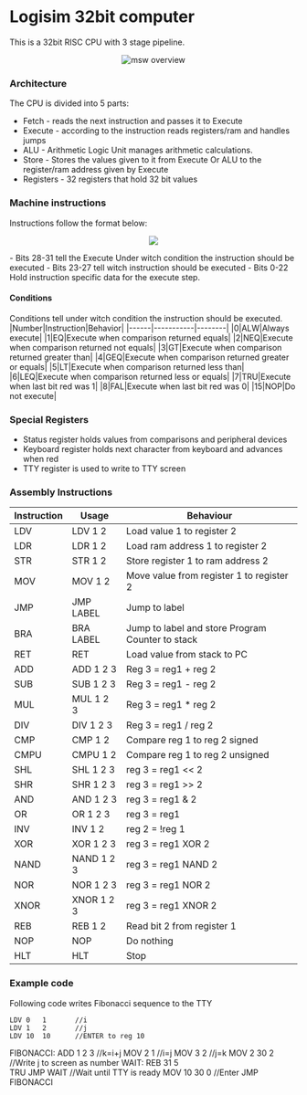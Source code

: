 # Logisim 32bit computer
This is a 32bit RISC CPU with 3 stage pipeline.
<p align="center">
<img align="center" src="https://i.imgur.com/KsZ9LXr.png" alt="msw overview">
</p>

### Architecture

The CPU is divided into 5 parts:
- Fetch - reads the next instruction and passes it to Execute
- Execute - according to the instruction reads registers/ram and handles jumps
- ALU - Arithmetic Logic Unit manages arithmetic calculations.
- Store - Stores the values given to it from Execute Or ALU to the register/ram address given by Execute
- Registers - 32 registers that hold 32 bit values

### Machine instructions
Instructions follow the format below:
<p align="center">
<img align="center" src="https://i.imgur.com/tQzJ19d.png">
</p>
 - Bits 28-31 tell the Execute Under witch condition the instruction should be executed
 - Bits 23-27 tell witch instruction should be executed
 - Bits 0-22 Hold instruction specific data for the execute step.

#### Conditions

Conditions tell under witch condition the instruction should be executed.
|Number|Instruction|Behavior|
|------|-----------|--------|
|0|ALW|Always execute|
|1|EQ|Execute when comparison returned equals|
|2|NEQ|Execute when comparison returned not equals|
|3|GT|Execute when comparison returned greater than|
|4|GEQ|Execute when comparison returned greater or equals|
|5|LT|Execute when comparison returned less than|
|6|LEQ|Execute when comparison returned less or equals|
|7|TRU|Execute when last bit red was 1|
|8|FAL|Execute when last bit red was 0|
|15|NOP|Do not execute|

### Special Registers
- Status register holds values from comparisons and peripheral devices
- Keyboard register holds next character from keyboard and advances when red
- TTY register is used to write to TTY screen 

### Assembly Instructions

|Instruction|Usage|Behaviour|
|-----------|-----|---------|
|LDV|LDV 1 2|Load value 1 to register 2|
|LDR|LDR 1 2|Load ram address 1 to register 2|
|STR|STR 1 2|Store register 1 to ram address 2|
|MOV|MOV 1 2|Move value from register 1 to register 2|
|JMP|JMP LABEL|Jump to label|
|BRA|BRA LABEL|Jump to label and store Program Counter to stack|
|RET|RET| Load value from stack to PC|
|ADD|ADD 1 2 3|Reg 3 = reg1 + reg 2|
|SUB|SUB 1 2 3|Reg 3 = reg1 - reg 2|
|MUL|MUL 1 2 3|Reg 3 = reg1 * reg 2|
|DIV|DIV 1 2 3|Reg 3 = reg1 / reg 2|
|CMP|CMP 1 2|Compare reg 1 to reg 2 signed|
|CMPU|CMPU 1 2|Compare reg 1 to reg 2 unsigned|
|SHL|SHL 1 2 3|reg 3 = reg1 << 2|
|SHR|SHR 1 2 3|reg 3 = reg1 >> 2|
|AND|AND 1 2 3|reg 3 = reg1 & 2|
|OR|OR 1 2 3|reg 3 = reg1 | 2|
|INV|INV 1 2|reg 2 = !reg 1|
|XOR|XOR 1 2 3|reg 3 = reg1 XOR 2|
|NAND|NAND 1 2 3|reg 3 = reg1 NAND 2|
|NOR|NOR 1 2 3|reg 3 = reg1 NOR 2|
|XNOR|XNOR 1 2 3|reg 3 = reg1 XNOR 2|
|REB|REB 1 2|Read bit 2 from register 1|
|NOP|NOP|Do nothing|
|HLT|HLT|Stop|

### Example code
Following code writes Fibonacci sequence to the TTY

	LDV	0	1		//i
	LDV	1	2		//j
	LDV	10	10		//ENTER to reg 10


FIBONACCI:
	ADD	1	2	3	//k=i+j
	MOV	2	1		//i=j
	MOV	3	2		//j=k
	MOV	2	30	2	//Write j to screen as number
WAIT:
	REB	31	5		
TRU	JMP	WAIT		//Wait until TTY is ready
	MOV	10	30	0	//Enter
	JMP	FIBONACCI